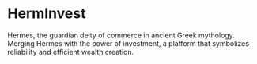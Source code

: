 # HermInvest
Hermes, the guardian deity of commerce in ancient Greek mythology.
Merging Hermes with the power of investment, a platform that symbolizes reliability and efficient wealth creation.
